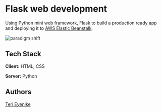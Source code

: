 # Flask web development

Using Python mini web framework, Flask to build a production ready app and deploying it to [AWS Elastic Beanstalk](https://aws.amazon.com/elasticbeanstalk/).

![paradigm shift](https://user-images.githubusercontent.com/124436946/227735805-0d2375e3-2ca8-4c77-b2b4-d3aecdfff753.jpg)

## Tech Stack

**Client:** HTML, CSS

**Server:** Python

## Authors

[Teri Eyenike](https://iamteri.tech)
